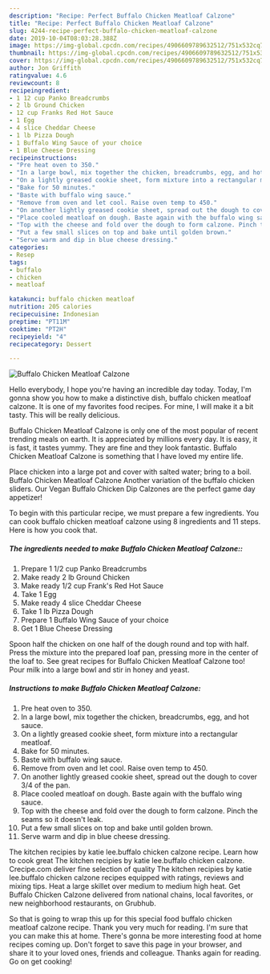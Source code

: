 ```yaml
---
description: "Recipe: Perfect Buffalo Chicken Meatloaf Calzone"
title: "Recipe: Perfect Buffalo Chicken Meatloaf Calzone"
slug: 4244-recipe-perfect-buffalo-chicken-meatloaf-calzone
date: 2019-10-04T08:03:28.388Z
image: https://img-global.cpcdn.com/recipes/4906609789632512/751x532cq70/buffalo-chicken-meatloaf-calzone-recipe-main-photo.jpg
thumbnail: https://img-global.cpcdn.com/recipes/4906609789632512/751x532cq70/buffalo-chicken-meatloaf-calzone-recipe-main-photo.jpg
cover: https://img-global.cpcdn.com/recipes/4906609789632512/751x532cq70/buffalo-chicken-meatloaf-calzone-recipe-main-photo.jpg
author: Jon Griffith
ratingvalue: 4.6
reviewcount: 8
recipeingredient:
- 1 12 cup Panko Breadcrumbs
- 2 lb Ground Chicken
- 12 cup Franks Red Hot Sauce
- 1 Egg
- 4 slice Cheddar Cheese
- 1 lb Pizza Dough
- 1 Buffalo Wing Sauce of your choice
- 1 Blue Cheese Dressing
recipeinstructions:
- "Pre heat oven to 350."
- "In a large bowl, mix together the chicken, breadcrumbs, egg, and hot sauce."
- "On a lightly greased cookie sheet, form mixture into a rectangular meatloaf."
- "Bake for 50 minutes."
- "Baste with buffalo wing sauce."
- "Remove from oven and let cool. Raise oven temp to 450."
- "On another lightly greased cookie sheet, spread out the dough to cover 3/4 of the pan."
- "Place cooled meatloaf on dough. Baste again with the buffalo wing sauce."
- "Top with the cheese and fold over the dough to form calzone. Pinch the seams so it doesn&#39;t leak."
- "Put a few small slices on top and bake until golden brown."
- "Serve warm and dip in blue cheese dressing."
categories:
- Resep
tags:
- buffalo
- chicken
- meatloaf

katakunci: buffalo chicken meatloaf
nutrition: 205 calories
recipecuisine: Indonesian
preptime: "PT11M"
cooktime: "PT2H"
recipeyield: "4"
recipecategory: Dessert

---
```



![Buffalo Chicken Meatloaf Calzone](https://img-global.cpcdn.com/recipes/4906609789632512/751x532cq70/buffalo-chicken-meatloaf-calzone-recipe-main-photo.jpg)

Hello everybody, I hope you're having an incredible day today. Today, I'm gonna show you how to make a distinctive dish, buffalo chicken meatloaf calzone. It is one of my favorites food recipes. For mine, I will make it a bit tasty. This will be really delicious.

Buffalo Chicken Meatloaf Calzone is only one of the most popular of recent trending meals on earth. It is appreciated by millions every day. It is easy, it is fast, it tastes yummy. They are fine and they look fantastic. Buffalo Chicken Meatloaf Calzone is something that I have loved my entire life.

Place chicken into a large pot and cover with salted water; bring to a boil. Buffalo Chicken Meatloaf Calzone Another variation of the buffalo chicken sliders. Our Vegan Buffalo Chicken Dip Calzones are the perfect game day appetizer!


To begin with this particular recipe, we must prepare a few ingredients. You can cook buffalo chicken meatloaf calzone using 8 ingredients and 11 steps. Here is how you cook that.

##### The ingredients needed to make Buffalo Chicken Meatloaf Calzone::

1. Prepare 1 1/2 cup Panko Breadcrumbs
1. Make ready 2 lb Ground Chicken
1. Make ready 1/2 cup Frank&#39;s Red Hot Sauce
1. Take 1 Egg
1. Make ready 4 slice Cheddar Cheese
1. Take 1 lb Pizza Dough
1. Prepare 1 Buffalo Wing Sauce of your choice
1. Get 1 Blue Cheese Dressing


Spoon half the chicken on one half of the dough round and top with half. Press the mixture into the prepared loaf pan, pressing more in the center of the loaf to. See great recipes for Buffalo Chicken Meatloaf Calzone too! Pour milk into a large bowl and stir in honey and yeast. 

##### Instructions to make Buffalo Chicken Meatloaf Calzone:

1. Pre heat oven to 350.
1. In a large bowl, mix together the chicken, breadcrumbs, egg, and hot sauce.
1. On a lightly greased cookie sheet, form mixture into a rectangular meatloaf.
1. Bake for 50 minutes.
1. Baste with buffalo wing sauce.
1. Remove from oven and let cool. Raise oven temp to 450.
1. On another lightly greased cookie sheet, spread out the dough to cover 3/4 of the pan.
1. Place cooled meatloaf on dough. Baste again with the buffalo wing sauce.
1. Top with the cheese and fold over the dough to form calzone. Pinch the seams so it doesn&#39;t leak.
1. Put a few small slices on top and bake until golden brown.
1. Serve warm and dip in blue cheese dressing.


The kitchen recipies by katie lee.buffalo chicken calzone recipe. Learn how to cook great The kitchen recipies by katie lee.buffalo chicken calzone. Crecipe.com deliver fine selection of quality The kitchen recipies by katie lee.buffalo chicken calzone recipes equipped with ratings, reviews and mixing tips. Heat a large skillet over medium to medium high heat. Get Buffalo Chicken Calzone delivered from national chains, local favorites, or new neighborhood restaurants, on Grubhub. 

So that is going to wrap this up for this special food buffalo chicken meatloaf calzone recipe. Thank you very much for reading. I'm sure that you can make this at home. There's gonna be more interesting food at home recipes coming up. Don't forget to save this page in your browser, and share it to your loved ones, friends and colleague. Thanks again for reading. Go on get cooking!
